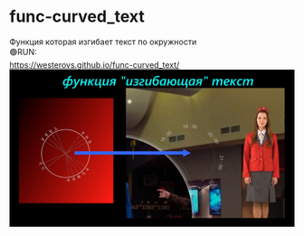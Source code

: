 # func-curved_text
Функция которая изгибает текст по окружности
<br>🟢RUN:<br>
https://westerovs.github.io/func-curved_text/
<br>
<img src="cover.jpg">
